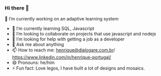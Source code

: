 ### Hi there 👋
🔭 I’m currently working on an adaptive learning system
- 🌱 I’m currently learning SQL, Javascript
- 👯 I’m looking to collaborate on projects that use javascript and nodejs
- 🤔 I’m looking for help with getting a job as a developer
- 💬 Ask me about anything
- 📫 How to reach me: henrique@dialogare.com.br/ https://www.linkedin.com/in/henrique-portugal/
- 😄 Pronouns: he/him
- ⚡ Fun fact: Love legos, I have built a lot of designs and mosaics. 


<!--
**yinmantovan/yinmantovan** is a ✨ _special_ ✨ repository because its `README.md` (this file) appears on your GitHub profile.

Here are some ideas to get you started:

- 🔭 I’m currently working on ...
- 🌱 I’m currently learning ...
- 👯 I’m looking to collaborate on ...
- 🤔 I’m looking for help with ...
- 💬 Ask me about ...
- 📫 How to reach me: ...
- 😄 Pronouns: ...
- ⚡ Fun fact: ...
-->
